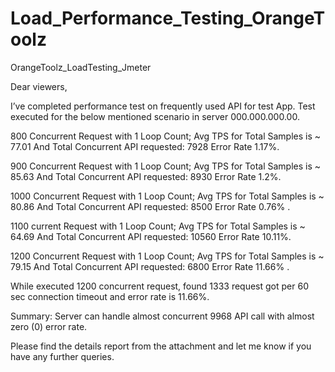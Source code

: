 # Load_Performance_Testing_OrangeToolz
OrangeToolz_LoadTesting_Jmeter

Dear viewers, 

I’ve completed performance test on frequently used API for test App. 
Test executed for the below mentioned scenario in server 000.000.000.00. 

800 Concurrent Request with 1 Loop Count; Avg TPS for Total Samples is ~ 77.01 And Total Concurrent API requested: 7928 Error Rate  1.17%.

900 Concurrent Request with 1 Loop Count; Avg TPS for Total Samples is ~ 85.63  And Total Concurrent API requested: 8930 Error Rate  1.2%.

1000 Concurrent Request with 1 Loop Count; Avg TPS for Total Samples is ~ 80.86 And Total Concurrent API requested: 8500 Error Rate  0.76% .

1100 current Request with 1 Loop Count; Avg TPS for Total Samples is ~ 64.69 And Total Concurrent API requested: 10560 Error Rate  10.11%.

1200 Concurrent Request with 1 Loop Count; Avg TPS for Total Samples is ~ 79.15 And Total Concurrent API requested: 6800 Error Rate  11.66% .

While executed 1200 concurrent request, found  1333 request got per 60 sec connection timeout and error rate is 11.66%. 

Summary: Server can handle almost concurrent 9968 API call with almost zero (0) error rate.

Please find the details report from the attachment and  let me know if you have any further queries. 
